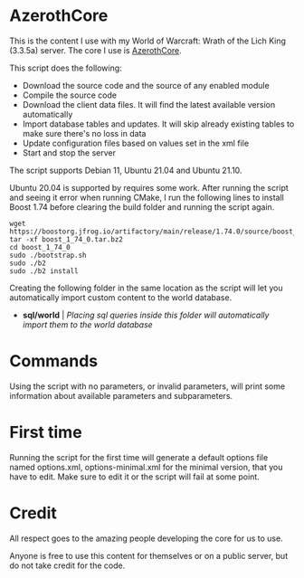 # AzerothCore
This is the content I use with my World of Warcraft: Wrath of the Lich King (3.3.5a) server. The core I use is [AzerothCore](https://github.com/azerothcore/azerothcore-wotlk).

This script does the following:
- Download the source code and the source of any enabled module
- Compile the source code
- Download the client data files. It will find the latest available version automatically
- Import database tables and updates. It will skip already existing tables to make sure there's no loss in data
- Update configuration files based on values set in the xml file
- Start and stop the server

The script supports Debian 11, Ubuntu 21.04 and Ubuntu 21.10.

Ubuntu 20.04 is supported by requires some work. After running the script and seeing it error when running CMake, I run the following lines to install Boost 1.74 before clearing the build folder and running the script again.

```
wget https://boostorg.jfrog.io/artifactory/main/release/1.74.0/source/boost_1_74_0.tar.bz2
tar -xf boost_1_74_0.tar.bz2
cd boost_1_74_0
sudo ./bootstrap.sh
sudo ./b2
sudo ./b2 install
```

Creating the following folder in the same location as the script will let you automatically import custom content to the world database.
- **sql/world** | *Placing sql queries inside this folder will automatically import them to the world database*

# Commands
Using the script with no parameters, or invalid parameters, will print some information about available parameters and subparameters.

# First time
Running the script for the first time will generate a default options file named options.xml, options-minimal.xml for the minimal version, that you have to edit. Make sure to edit it or the script will fail at some point.

# Credit
All respect goes to the amazing people developing the core for us to use.

Anyone is free to use this content for themselves or on a public server, but do not take credit for the code.
